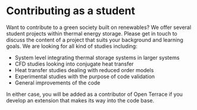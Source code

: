 # Contributing as a student
Want to contribute to a green society built on renewables? We offer several student projects within thermal energy storage. Please get in touch to discuss the content of a project that suits your background and learning goals. We are looking for all kind of studies including:

- System level integrating thermal storage systems in larger systems
- CFD studies looking into conjugate heat transfer
- Heat transfer studies dealing with reduced order models
- Experimental studies with the purpose of code validation
- General improvements of the code

In either case, you will be added as a contributor of Open Terrace if you develop an extension that makes its way into the code base.